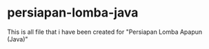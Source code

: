 # persiapan-lomba-java
This is all file that i have been created for "Persiapan Lomba Apapun (Java)"
